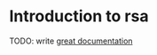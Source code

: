 # Introduction to rsa

TODO: write [great documentation](http://jacobian.org/writing/what-to-write/)

